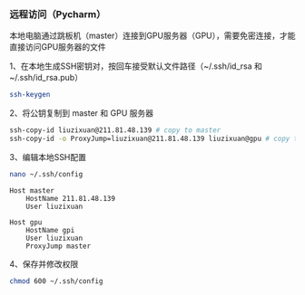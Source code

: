 ### 远程访问（Pycharm）

本地电脑通过跳板机（master）连接到GPU服务器（GPU），需要免密连接，才能直接访问GPU服务器的文件

1、在本地生成SSH密钥对，按回车接受默认文件路径（~/.ssh/id_rsa 和 ~/.ssh/id_rsa.pub）

```bash
ssh-keygen
```

2、将公钥复制到 master 和 GPU 服务器

```bash
ssh-copy-id liuzixuan@211.81.48.139 # copy to master
ssh-copy-id -o ProxyJump=liuzixuan@211.81.48.139 liuzixuan@gpu # copy to GPU server
```

3、编辑本地SSH配置

```bash
nano ~/.ssh/config
```

```
Host master
    HostName 211.81.48.139
    User liuzixuan

Host gpu
    HostName gpi
    User liuzixuan
    ProxyJump master
```

4、保存并修改权限

```bash
chmod 600 ~/.ssh/config
```

